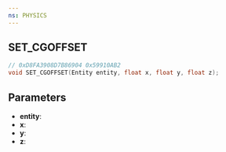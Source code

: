 ```yaml
---
ns: PHYSICS
---
```

## SET_CGOFFSET

```c
// 0xD8FA3908D7B86904 0x59910AB2
void SET_CGOFFSET(Entity entity, float x, float y, float z);
```


## Parameters
* **entity**: 
* **x**: 
* **y**: 
* **z**: 

